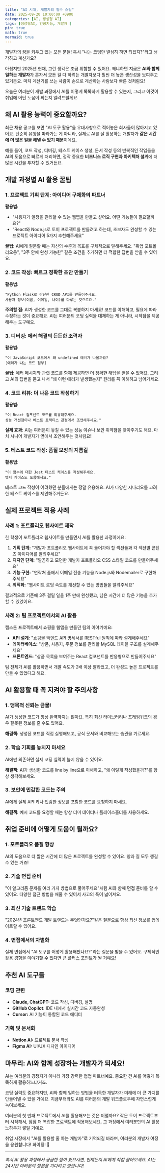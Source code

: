 ```yaml
---
title: "AI 시대, 개발자의 필수 스킬"
date: 2025-09-20 10:00:00 +0900
categories: [AI, 생성형 AI]
tags: [생성형AI, 인공지능, 개발자 ]
pin: true
math: true
mermaid: true
---
```


개발자의 꿈을 키우고 있는 모든 분들! 혹시 "나는 코딩만 열심히 하면 되겠지?"라고 생각하고 계신가요? 

아쉽지만 2025년 현재, 그런 생각은 조금 위험할 수 있어요. 왜냐하면 지금은 **AI와 함께 일하는 개발자**가 혼자서 모든 걸 다 하려는 개발자보다 훨씬 더 높은 생산성을 보여주고 있거든요. 마치 계산기를 쓰는 사람이 손으로 계산하는 사람보다 빠른 것처럼요!

오늘은 여러분이 개발 과정에서 AI를 어떻게 똑똑하게 활용할 수 있는지, 그리고 이것이 취업에 어떤 도움이 되는지 알려드릴게요.

## 왜 AI 활용 능력이 중요할까요?

최근 채용 공고를 보면 "AI 도구 활용"을 우대사항으로 적어놓은 회사들이 많아지고 있어요. 단순히 유행을 따라가는 게 아니라, 실제로 AI를 잘 활용하는 개발자가 **같은 시간에 더 많은 일을 해낼 수 있기 때문**이에요.

예를 들어, 코드 작성, 디버깅, 테스트 케이스 생성, 문서 작성 등의 반복적인 작업들을 AI의 도움으로 빠르게 처리하면, 정작 중요한 **비즈니스 로직 구현과 아키텍처 설계**에 더 많은 시간을 투자할 수 있거든요.

## 개발 과정별 AI 활용 꿀팁

### 1. 프로젝트 기획 단계: 아이디어 구체화의 파트너

**활용법:**
- "사용자가 일정을 관리할 수 있는 웹앱을 만들고 싶어요. 어떤 기능들이 필요할까요?"
- "React와 Node.js로 토이 프로젝트를 만들려고 하는데, 초보자도 완성할 수 있는 프로젝트 아이디어 5가지 추천해주세요"

**꿀팁:** AI에게 질문할 때는 자신의 수준과 목표를 구체적으로 말해주세요. "취업 포트폴리오용", "3주 안에 완성 가능한" 같은 조건을 추가하면 더 적합한 답변을 받을 수 있어요.

### 2. 코드 작성: 빠르고 정확한 초안 만들기

**활용법:**
```
"Python Flask로 간단한 CRUD API를 만들어주세요. 
사용자 정보(이름, 이메일, 나이)를 다루는 것으로요."
```

**주의할 점:** AI가 생성한 코드를 그대로 복붙하지 마세요! 코드를 이해하고, 필요에 따라 수정하는 것이 중요해요. AI는 여러분의 코딩 실력을 대체하는 게 아니라, 시작점을 제공해주는 도구예요.

### 3. 디버깅: 에러 해결의 든든한 조력자

**활용법:**
```
"이 JavaScript 코드에서 왜 undefined 에러가 나올까요?
[에러가 나는 코드 첨부]
```

**꿀팁:** 에러 메시지와 관련 코드를 함께 제공하면 더 정확한 해답을 얻을 수 있어요. 그리고 AI의 답변을 듣고 나서 "왜 이런 에러가 발생했는지" 원리를 꼭 이해하고 넘어가세요.

### 4. 코드 리뷰: 더 나은 코드 작성하기

**활용법:**
```
"이 React 컴포넌트 코드를 리뷰해주세요. 
성능 개선점이나 베스트 프랙티스 관점에서 조언해주세요."
```

**실제 효과:** AI는 여러분이 놓칠 수 있는 성능 이슈나 보안 취약점을 찾아주기도 해요. 마치 시니어 개발자가 옆에서 조언해주는 것처럼요!

### 5. 테스트 코드 작성: 품질 보장의 지름길

**활용법:**
```
"이 함수에 대한 Jest 테스트 케이스를 작성해주세요. 
엣지 케이스도 포함해서요."
```

테스트 코드 작성이 어려웠던 분들에게는 정말 유용해요. AI가 다양한 시나리오를 고려한 테스트 케이스를 제안해주거든요.

## 실제 프로젝트 적용 사례

### 사례 1: 포트폴리오 웹사이트 제작

한 학생이 포트폴리오 웹사이트를 만들면서 AI를 활용한 과정이에요:

1. **기획 단계:** "개발자 포트폴리오 웹사이트에 꼭 들어가야 할 섹션들과 각 섹션별 콘텐츠 아이디어를 알려주세요"
2. **디자인 단계:** "깔끔하고 모던한 개발자 포트폴리오 CSS 스타일 코드를 만들어주세요"
3. **기능 구현:** "연락처 폼에서 이메일 전송 기능을 Node.js와 Nodemailer로 구현해주세요"
4. **최적화:** "웹사이트 로딩 속도를 개선할 수 있는 방법들을 알려주세요"

결과적으로 기존에 3주 걸릴 일을 1주 만에 완성했고, 남은 시간에 더 많은 기능을 추가할 수 있었어요.

### 사례 2: 팀 프로젝트에서의 AI 활용

캡스톤 프로젝트에서 쇼핑몰 웹앱을 만들던 팀의 이야기예요:

- **API 설계:** "쇼핑몰 백엔드 API 명세서를 RESTful 원칙에 따라 설계해주세요"
- **데이터베이스:** "상품, 사용자, 주문 정보를 관리할 MySQL 테이블 구조를 설계해주세요"
- **프론트엔드:** "상품 목록을 보여주는 React 컴포넌트를 반응형으로 만들어주세요"

팀 전체가 AI를 활용하면서 개발 속도가 2배 이상 빨라졌고, 더 완성도 높은 프로젝트를 만들 수 있었다고 해요.

## AI 활용할 때 꼭 지켜야 할 주의사항

### 1. 맹목적 신뢰는 금물!

AI가 생성한 코드가 항상 완벽하지는 않아요. 특히 최신 라이브러리나 프레임워크의 경우 잘못된 정보를 줄 수도 있어요.

**해결책:** 생성된 코드를 직접 실행해보고, 공식 문서와 비교해보는 습관을 기르세요.

### 2. 학습 기회를 놓치지 마세요

AI에만 의존하면 실제 코딩 실력이 늘지 않을 수 있어요.

**해결책:** AI가 생성한 코드를 line by line으로 이해하고, "왜 이렇게 작성했을까?"를 항상 생각해보세요.

### 3. 보안에 민감한 코드는 주의

AI에게 실제 API 키나 민감한 정보를 포함한 코드를 요청하지 마세요.

**해결책:** 예시 코드를 요청할 때는 항상 더미 데이터나 플레이스홀더를 사용하세요.

## 취업 준비에 어떻게 도움이 될까요?

### 1. 포트폴리오 품질 향상

AI의 도움으로 더 짧은 시간에 더 많은 프로젝트를 완성할 수 있어요. 양과 질 모두 챙길 수 있는 거죠!

### 2. 기술 면접 준비

"이 알고리즘 문제를 여러 가지 방법으로 풀어주세요"처럼 AI와 함께 면접 준비를 할 수 있어요. 다양한 접근 방법을 배울 수 있어서 사고의 폭이 넓어져요.

### 3. 최신 기술 트렌드 학습

"2024년 프론트엔드 개발 트렌드는 무엇인가요?"같은 질문으로 항상 최신 정보를 업데이트할 수 있어요.

### 4. 면접에서의 차별화

실제 면접에서 "AI 도구를 어떻게 활용해봤나요?"라는 질문을 받을 수 있어요. 구체적인 활용 경험을 이야기할 수 있다면 큰 플러스 포인트가 될 거예요!

## 추천 AI 도구들

### 코딩 관련
- **Claude, ChatGPT:** 코드 작성, 디버깅, 설명
- **GitHub Copilot:** IDE 내에서 실시간 코드 자동완성
- **Cursor:** AI 기능이 통합된 코드 에디터

### 기획 및 문서화
- **Notion AI:** 프로젝트 문서 작성
- **Figma AI:** UI/UX 디자인 아이디어

## 마무리: AI와 함께 성장하는 개발자가 되세요!

AI는 여러분의 경쟁자가 아니라 가장 강력한 협업 파트너예요. 중요한 건 AI를 어떻게 똑똑하게 활용하느냐거죠.

코딩 실력도 중요하지만, AI와 함께 일하는 방법을 터득한 개발자가 미래에 더 큰 가치를 만들어낼 수 있을 거예요. 지금부터라도 AI를 여러분의 개발 워크플로우에 자연스럽게 녹여보세요.

여러분의 첫 번째 프로젝트에서 AI를 활용해보는 것은 어떨까요? 작은 토이 프로젝트부터 시작해서, 점점 더 복잡한 프로젝트에 적용해보세요. 그 과정에서 여러분만의 AI 활용 노하우가 쌓일 거예요.

취업 시장에서 "AI를 활용할 줄 아는 개발자"로 기억되길 바라며, 여러분의 개발자 여정을 응원합니다! 화이팅! 🚀

---

*혹시 AI 활용 과정에서 궁금한 점이 있으시면, 언제든지 AI에게 직접 물어보세요. AI는 24시간 여러분의 질문을 기다리고 있답니다!*
